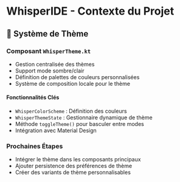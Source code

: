 # WhisperIDE - Contexte du Projet

## 🌈 Système de Thème
### Composant `WhisperTheme.kt`
- Gestion centralisée des thèmes
- Support mode sombre/clair
- Définition de palettes de couleurs personnalisées
- Système de composition locale pour le thème

#### Fonctionnalités Clés
- `WhisperColorScheme` : Définition des couleurs
- `WhisperThemeState` : Gestionnaire dynamique de thème
- Méthode `toggleTheme()` pour basculer entre modes
- Intégration avec Material Design

### Prochaines Étapes
- Intégrer le thème dans les composants principaux
- Ajouter persistence des préférences de thème
- Créer des variants de thème personnalisables